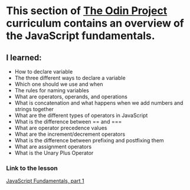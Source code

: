 <!DOCTYPE html>
<html lang="en">
<head>
    <meta charset="UTF-8">
    <meta name="viewport" content="width=device-width, initial-scale=1.0">
</head>
<body>
    <h1>This section of <a href="https://www.theodinproject.com/paths">The Odin Project</a> curriculum contains an overview of the JavaScript fundamentals.
    <h2>I learned:</h2> 
    <ul>
        <li>How to declare variable</li>
        <li>The three different ways to declare a variable</li>
        <li>Which one should we use and when</li>
        <li>The rules for naming variables</li>
        <li>What are operators, operands, and operations</li>
        <li>What is concatenation and what happens when we add numbers and strings together</li>
        <li>What are the different types of operators in JavaScript</li>
        <li>What is the difference between == and ===</li>
        <li>What are operator precedence values</li>
        <li>What are the increment/decrement operators</li>
        <li>What is the difference between prefixing and postfixing them</li>
        <li>What are assignment operators</li>
        <li>What is the Unary Plus Operator</li>
    </ul>
<h3>Link to the lesson</h3>
<a href="https://www.theodinproject.com/lessons/foundations-fundamentals-part-1">JavaScript Fundamentals, part 1</a>
</body>

